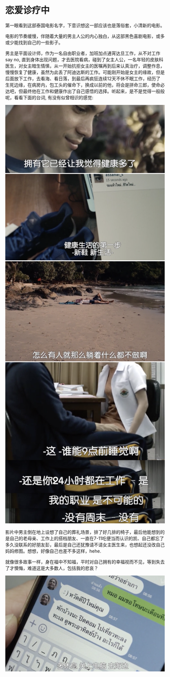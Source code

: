 # 恋爱诊疗中

第一眼看到这部泰国电影名字，下意识想这一部应该也是落俗套，小清新的电影。

电影的节奏缓慢，伴随着大量的男主人公的内心独白，从这部黑色喜剧电影，或多或少能找到自己的一些影子。

男主是平面设计师，作为一名自由职业者，加班加点通宵达旦工作，从不对工作say no, 直到身体出现问题，才去医院看病，碰到了女主人公，一名年轻的皮肤科医生，对女主暗生情愫，从一开始抗拒女主的医嘱再到后来认真治疗，调整作息，慢慢恢复了健康，虽然为此丢了阿迪达斯的工作。可能刚开始是女主的缘故，但是后面放下工作，去看海、看日落，到最后再疯狂连续12天不休不眠工作，经历了生死边缘，在病房内，包工头的催命下，换成以前的他，将会是拼命三郎，使命必达吧，但最终他在工作和健康作出了自己感悟的选择。听起来，是不是觉得一般般呢，看看下面的台词, 有没有似曾相识的感觉:  

![img](/img/in-post/post-heart-attack/fitness.png)  
![img](/img/in-post/post-heart-attack/show.png)  
![img](/img/in-post/post-heart-attack/despise.png)  
![img](/img/in-post/post-heart-attack/talk.png)  

影片中男主倒在地上设想了自己的葬礼场景，排了好几排的椅子，最后他能想到的是自己的老母亲、工作上的搭档朋友、一直在7-11吃便当而认识的凯、自己都忘了多久没联系的好朋友彭，最后是自己还犹豫请不请女主医生来，也想起还没改自己妈妈修图。想想，好像自己也差不多这样，hehe.

就像很多故事一样，身在福中不知福，平时对自己拥有的幸福视而不见，等到失去了才懊悔，难道这是大多数人，包括我的悲哀？

![img](/img/in-post/post-heart-attack/happy.png)